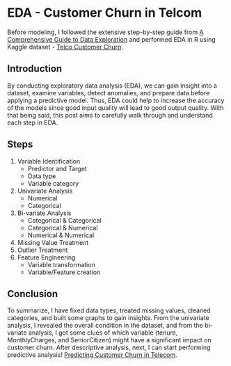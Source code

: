 # EDA - Customer Churn in Telcom
Before modeling, I followed the extensive step-by-step guide from [A Comprehensive Guide to Data Exploration](https://www.analyticsvidhya.com/blog/2016/01/guide-data-exploration/#one) and performed EDA in R using Kaggle dataset - [Telco Customer Churn](https://www.kaggle.com/blastchar/telco-customer-churn).
## Introduction
By conducting exploratory data analysis (EDA), we can gain insight into a dataset, examine variables, detect anomalies, and prepare data before applying a predictive model. Thus, EDA could help to increase the accuracy of the models since good input quality will lead to good output quality. With that being said, this post aims to carefully walk through and understand each step in EDA.
## Steps 
1. Variable Identification 
   - Predictor and Target
   - Data type
   - Variable category
2. Univariate Analysis 
   - Numerical
   - Categorical
3. Bi-variate Analysis 
   - Categorical & Categorical
   - Categorical & Numerical
   - Numerical & Numerical
4. Missing Value Treatment 
5. Outlier Treatment 
6. Feature Engineering
   - Variable transformation
   - Variable/Feature creation
## Conclusion
To summarize, I have fixed data types, treated missing values, cleaned categories, and built some graphs to gain insights. From the univariate analysis, I revealed the overall condition in the dataset, and from the bi-variate analysis, I got some clues of which variable (tenure, MonthlyCharges, and SeniorCitizen) might have a significant impact on customer churn. After descriptive analysis, next, I can start performing predictive analysis! [Predicting Customer Churn in Telecom](https://github.com/yuki04160/Predicting-Customer-Churn-in-Telecom).
